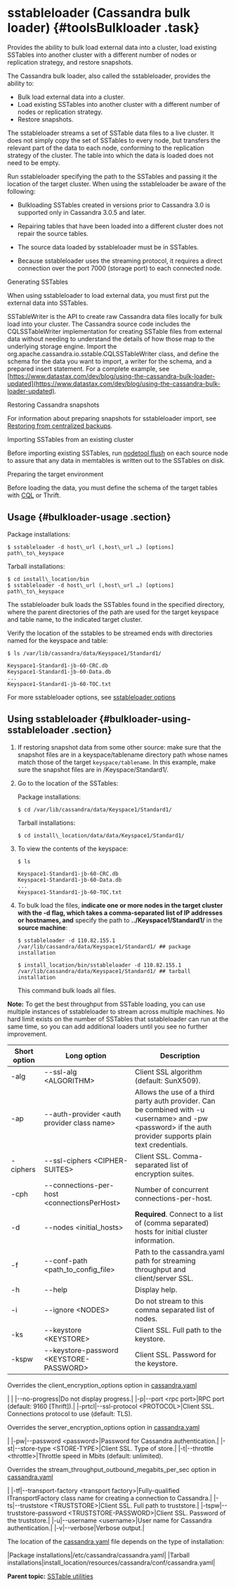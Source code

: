 # sstableloader \(Cassandra bulk loader\) {#toolsBulkloader .task}

Provides the ability to bulk load external data into a cluster, load existing SSTables into another cluster with a different number of nodes or replication strategy, and restore snapshots.

The Cassandra bulk loader, also called the sstableloader, provides the ability to:

-   Bulk load external data into a cluster.
-   Load existing SSTables into another cluster with a different number of nodes or replication strategy.
-   Restore snapshots.

The sstableloader streams a set of SSTable data files to a live cluster. It does not simply copy the set of SSTables to every node, but transfers the relevant part of the data to each node, conforming to the replication strategy of the cluster. The table into which the data is loaded does not need to be empty.

Run sstableloader specifying the path to the SSTables and passing it the location of the target cluster. When using the sstableloader be aware of the following:

-   Bulkloading SSTables created in versions prior to Cassandra 3.0 is supported only in Cassandra 3.0.5 and later.
-   Repairing tables that have been loaded into a different cluster does not repair the source tables.

-   The source data loaded by sstableloader must be in SSTables.
-   Because sstableloader uses the streaming protocol, it requires a direct connection over the port 7000 \(storage port\) to each connected node.

Generating SSTables

When using sstableloader to load external data, you must first put the external data into SSTables.

SSTableWriter is the API to create raw Cassandra data files locally for bulk load into your cluster. The Cassandra source code includes the CQLSSTableWriter implementation for creating SSTable files from external data without needing to understand the details of how those map to the underlying storage engine. Import the org.apache.cassandra.io.sstable.CQLSSTableWriter class, and define the schema for the data you want to import, a writer for the schema, and a prepared insert statement. For a complete example, see [https://www.datastax.com/dev/blog/using-the-cassandra-bulk-loader-updated](https://www.datastax.com/dev/blog/using-the-cassandra-bulk-loader-updated).

Restoring Cassandra snapshots

For information about preparing snapshots for sstableloader import, see [Restoring from centralized backups](../operations/opsBackupSnapshotRestore.md#central-backup).

Importing SSTables from an existing cluster

Before importing existing SSTables, run [nodetool flush](toolsFlush.md) on each source node to assure that any data in memtables is written out to the SSTables on disk.

Preparing the target environment

Before loading the data, you must define the schema of the target tables with [CQL](/en/cql-oss/3.3/cql/cqlIntro.html) or Thrift.

## Usage {#bulkloader-usage .section}

Package installations:

```no-highlight
$ sstableloader -d host\_url (,host\_url …) [options] path\_to\_keyspace
```

Tarball installations:

```no-highlight
$ cd install\_location/bin
$ sstableloader -d host\_url (,host\_url …) [options] path\_to\_keyspace
```

The sstableloader bulk loads the SSTables found in the specified directory, where the parent directories of the path are used for the target keyspace and table name, to the indicated target cluster.

Verify the location of the sstables to be streamed ends with directories named for the keyspace and table:

```screen
$ ls /var/lib/cassandra/data/Keyspace1/Standard1/
```

```
Keyspace1-Standard1-jb-60-CRC.db
Keyspace1-Standard1-jb-60-Data.db
...
Keyspace1-Standard1-jb-60-TOC.txt
```

For more sstableloader options, see [sstableloader options](toolsBulkloader.md#bulkloader-sstableloader-options)

## Using sstableloader {#bulkloader-using-sstableloader .section}

1.  If restoring snapshot data from some other source: make sure that the snapshot files are in a keyspace/tablename directory path whose names match those of the target `keyspace/tablename`. In this example, make sure the snapshot files are in /Keyspace/Standard1/.
2.  Go to the location of the SSTables:

    Package installations:

    ```no-highlight
    $ cd /var/lib/cassandra/data/Keyspace1/Standard1/
    ```

    Tarball installations:

    ```no-highlight
    $ cd install\_location/data/data/Keyspace1/Standard1/
    ```

3.  To view the contents of the keyspace:

    ```no-highlight
    $ ls
    ```

    ```no-highlight
    Keyspace1-Standard1-jb-60-CRC.db
    Keyspace1-Standard1-jb-60-Data.db
    ...
    Keyspace1-Standard1-jb-60-TOC.txt
    ```

4.  To bulk load the files, **indicate one or more nodes in the target cluster with the -d flag, which takes a comma-separated list of IP addresses or hostnames, and** specify the path to **../Keyspace1/Standard1/** in the **source machine**:

    ```
    $ sstableloader -d 110.82.155.1 /var/lib/cassandra/data/Keyspace1/Standard1/ ## package installation
    ```

    ```
    $ install_location/bin/sstableloader -d 110.82.155.1 /var/lib/cassandra/data/Keyspace1/Standard1/ ## tarball installation
    ```

    This command bulk loads all files.


**Note:** To get the best throughput from SSTable loading, you can use multiple instances of sstableloader to stream across multiple machines. No hard limit exists on the number of SSTables that sstableloader can run at the same time, so you can add additional loaders until you see no further improvement.

|Short option|Long option|Description|
|------------|-----------|-----------|
|-alg|--ssl-alg <ALGORITHM\>|Client SSL algorithm \(default: SunX509\).|
|-ap|--auth-provider <auth provider class name\>|Allows the use of a third party auth provider. Can be combined with -u <username\> and -pw <password\> if the auth provider supports plain text credentials.|
|-ciphers|--ssl-ciphers <CIPHER-SUITES\>|Client SSL. Comma-separated list of encryption suites.|
|-cph|--connections-per-host <connectionsPerHost\>|Number of concurrent connections-per-host.|
|-d|--nodes <initial\_hosts\>|**Required**. Connect to a list of \(comma separated\) hosts for initial cluster information.|
|-f|--conf-path <path\_to\_config\_file\>|Path to the cassandra.yaml path for streaming throughput and client/server SSL.|
|-h|--help|Display help.|
|-i|--ignore <NODES\>|Do not stream to this comma separated list of nodes.|
|-ks|--keystore <KEYSTORE\>|Client SSL. Full path to the keystore.|
|-kspw|--keystore-password <KEYSTORE-PASSWORD\>| Client SSL. Password for the keystore.

 Overrides the client\_encryption\_options option in [cassandra.yaml](../configuration/configCassandra_yaml.md#client_encryption_options)

|
| |--no-progress|Do not display progress.|
|-p|--port <rpc port\>|RPC port \(default: 9160 \[Thrift\]\).|
|-prtcl|--ssl-protocol <PROTOCOL\>|Client SSL. Connections protocol to use \(default: TLS\).

Overrides the server\_encryption\_options option in [cassandra.yaml](../configuration/configCassandra_yaml.md#server_encryption_options)

|
|-pw|--password <password\>|Password for Cassandra authentication.|
|-st|--store-type <STORE-TYPE\>|Client SSL. Type of store.|
|-t|--throttle <throttle\>|Throttle speed in Mbits \(default: unlimited\).

Overrides the stream\_throughput\_outbound\_megabits\_per\_sec option in [cassandra.yaml](../configuration/configCassandra_yaml.md#stream_throughput_outbound_megabits_per_sec)

|
|-tf|--transport-factory <transport factory\>|Fully-qualified ITransportFactory class name for creating a connection to Cassandra.|
|-ts|--truststore <TRUSTSTORE\>|Client SSL. Full path to truststore.|
|-tspw|--truststore-password <TRUSTSTORE-PASSWORD\>|Client SSL. Password of the truststore.|
|-u|--username <username\>|User name for Cassandra authentication.|
|-v|--verbose|Verbose output.|

The location of the [cassandra.yaml](/en/archived/cassandra/3.x/cassandra/configuration/configCassandra_yaml.html) file depends on the type of installation:

|Package installations|/etc/cassandra/cassandra.yaml|
|Tarball installations|install\_location/resources/cassandra/conf/cassandra.yaml|

**Parent topic:** [SSTable utilities](../../cassandra/tools/toolsSSTableUtilitiesTOC.md)

